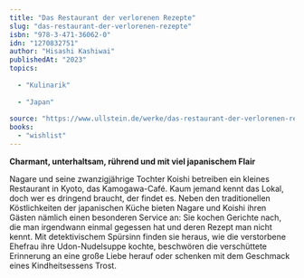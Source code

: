```yaml
---
title: "Das Restaurant der verlorenen Rezepte"
slug: "das-restaurant-der-verlorenen-rezepte"
isbn: "978-3-471-36062-0"
idn: "1270832751"
author: "Hisashi Kashiwai"
publishedAt: "2023"
topics:
  
  - "Kulinarik"
    
  - "Japan"
    
source: "https://www.ullstein.de/werke/das-restaurant-der-verlorenen-rezepte/hardcover/9783471360620"
books: 
  - "wishlist"
---
```

**Charmant, unterhaltsam, rührend und mit viel japanischem Flair** 

Nagare und seine zwanzigjährige Tochter Koishi betreiben ein kleines 
Restaurant in Kyoto, das Kamogawa-Café. Kaum jemand kennt das Lokal, doch wer 
es dringend braucht, der findet es. Neben den traditionellen Köstlichkeiten 
der japanischen Küche bieten Nagare und Koishi ihren Gästen nämlich einen 
besonderen Service an: Sie kochen Gerichte nach, die man irgendwann einmal 
gegessen hat und deren Rezept man nicht kennt. Mit detektivischem Spürsinn 
finden sie heraus, wie die verstorbene Ehefrau ihre Udon-Nudelsuppe kochte, 
beschwören die verschüttete Erinnerung an eine große Liebe herauf oder 
schenken mit dem Geschmack eines Kindheitsessens Trost.
